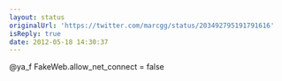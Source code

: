 ```yaml
---
layout: status
originalUrl: 'https://twitter.com/marcgg/status/203492795191791616'
isReply: true
date: 2012-05-18 14:30:37
---
```


@ya_f FakeWeb.allow_net_connect = false
